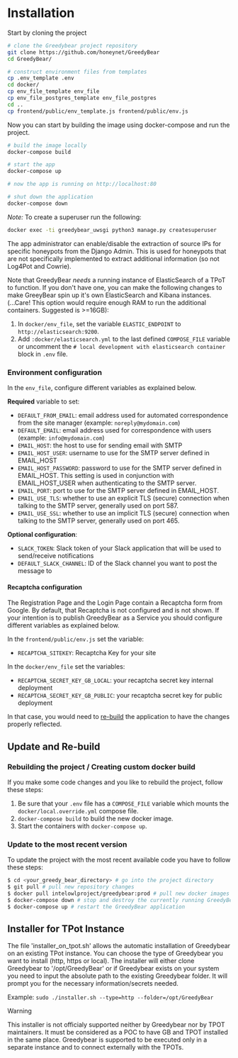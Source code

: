 # Installation

Start by cloning the project
```bash
# clone the Greedybear project repository
git clone https://github.com/honeynet/GreedyBear
cd GreedyBear/

# construct environment files from templates
cp .env_template .env
cd docker/
cp env_file_template env_file
cp env_file_postgres_template env_file_postgres
cd ..
cp frontend/public/env_template.js frontend/public/env.js
```

Now you can start by building the image using docker-compose and run the project.

```bash
# build the image locally
docker-compose build

# start the app
docker-compose up

# now the app is running on http://localhost:80

# shut down the application
docker-compose down
```
*Note:* To create a superuser run the following:
```bash
docker exec -ti greedybear_uwsgi python3 manage.py createsuperuser
```

The app administrator can enable/disable the extraction of source IPs for specific honeypots from the Django Admin.
This is used for honeypots that are not specifically implemented to extract additional information (so not Log4Pot and Cowrie).

Note that GreedyBear *needs* a running instance of ElasticSearch of a TPoT to function.
If you don't have one, you can make the following changes to make GreeyBear spin up it's own ElasticSearch and Kibana instances.
(...Care! This option would require enough RAM to run the additional containers. Suggested is >=16GB):

1. In ```docker/env_file```, set the variable ```ELASTIC_ENDPOINT``` to ```http://elasticsearch:9200```.
2. Add ```:docker/elasticsearch.yml``` to the last defined ```COMPOSE_FILE``` variable or uncomment the ```# local development with elasticsearch container``` block in ```.env``` file.


### Environment configuration
In the `env_file`, configure different variables as explained below.

**Required** variable to set:
* `DEFAULT_FROM_EMAIL`: email address used for automated correspondence from the site manager (example: `noreply@mydomain.com`)
* `DEFAULT_EMAIL`: email address used for correspondence with users (example: `info@mydomain.com`)
* `EMAIL_HOST`: the host to use for sending email with SMTP
* `EMAIL_HOST_USER`: username to use for the SMTP server defined in EMAIL_HOST
* `EMAIL_HOST_PASSWORD`: password to use for the SMTP server defined in EMAIL_HOST. This setting is used in conjunction with EMAIL_HOST_USER when authenticating to the SMTP server.
* `EMAIL_PORT`: port to use for the SMTP server defined in EMAIL_HOST.
* `EMAIL_USE_TLS`: whether to use an explicit TLS (secure) connection when talking to the SMTP server, generally used on port 587. 
* `EMAIL_USE_SSL`: whether to use an implicit TLS (secure) connection when talking to the SMTP server, generally used on port 465.

**Optional configuration**:
* `SLACK_TOKEN`: Slack token of your Slack application that will be used to send/receive notifications
* `DEFAULT_SLACK_CHANNEL`: ID of the Slack channel you want to post the message to

#### Recaptcha configuration
The Registration Page and the Login Page contain a Recaptcha form from Google. By default, that Recaptcha is not configured and is not shown.
If your intention is to publish GreedyBear as a Service you should configure different variables as explained below.

In the `frontend/public/env.js` set the variable:
* `RECAPTCHA_SITEKEY`: Recaptcha Key for your site

In the `docker/env_file` set the variables:
* `RECAPTCHA_SECRET_KEY_GB_LOCAL`: your recaptcha secret key internal deployment
* `RECAPTCHA_SECRET_KEY_GB_PUBLIC`: your recaptcha secret key for public deployment

In that case, you would need to [re-build](/Installation.md#update-and-rebuild) the application to have the changes properly reflected.


## Update and Re-build

### Rebuilding the project / Creating custom docker build
If you make some code changes and you like to rebuild the project, follow these steps:

1. Be sure that your `.env` file has a `COMPOSE_FILE` variable which mounts the `docker/local.override.yml` compose file.
2. `docker-compose build` to build the new docker image.
1. Start the containers with `docker-compose up`.

### Update to the most recent version
To update the project with the most recent available code you have to follow these steps:

```bash
$ cd <your_greedy_bear_directory> # go into the project directory
$ git pull # pull new repository changes
$ docker pull intelowlproject/greedybear:prod # pull new docker images
$ docker-compose down # stop and destroy the currently running GreedyBear containers 
$ docker-compose up # restart the GreedyBear application
```


## Installer for TPot Instance
The file 'installer_on_tpot.sh' allows the automatic installation of Greedybear on an existing TPot instance.
You can choose the type of Greedybear you want to install (http, https or local).
The installer will either clone Greedybear to '/opt/GreedyBear' or if Greedybear exists on your system you need to input the absolute path to the existing Greedybear folder.
It will prompt you for the necessary information/secrets needed.

Example: `sudo ./installer.sh --type=http --folder=/opt/GreedyBear`

<div class="admonition warning">
<p class="admonition-title">Warning</p>
This installer is not officialy supported neither by Greedybear nor by TPOT maintainers.
It must be considered as a POC to have GB and TPOT installed in the same place.
Greedybear is supported to be executed only in a separate instance and to connect externally with the TPOTs.
</div>